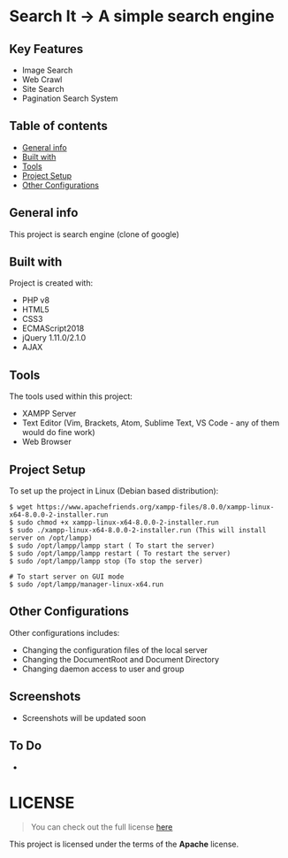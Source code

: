 # Search It -> A simple search engine

## Key Features 
* Image Search
* Web Crawl 
* Site Search 
* Pagination Search System

## Table of contents
* [General info](#general-info)
* [Built with](#built-with)
* [Tools](#tools)
* [Project Setup](#project-setup)
* [Other Configurations](#other-configurations)

## General info
This project is search engine (clone of google) 
	
## Built with
Project is created with:
* PHP v8
* HTML5
* CSS3
* ECMAScript2018 
* jQuery 1.11.0/2.1.0
* AJAX
	
## Tools
The tools used within this project:
* XAMPP Server 
* Text Editor (Vim, Brackets, Atom, Sublime Text, VS Code - any of them would do fine work)
* Web Browser 

## Project Setup
To set up the project in Linux (Debian based distribution):
```
$ wget https://www.apachefriends.org/xampp-files/8.0.0/xampp-linux-x64-8.0.0-2-installer.run
$ sudo chmod +x xampp-linux-x64-8.0.0-2-installer.run
$ sudo ./xampp-linux-x64-8.0.0-2-installer.run (This will install server on /opt/lampp)
$ sudo /opt/lampp/lampp start ( To start the server) 
$ sudo /opt/lampp/lampp restart ( To restart the server) 
$ sudo /opt/lampp/lampp stop (To stop the server) 

# To start server on GUI mode 
$ sudo /opt/lampp/manager-linux-x64.run
```

## Other Configurations
Other configurations includes: 
* Changing the configuration files of the local server 
* Changing the DocumentRoot and Document Directory 
* Changing daemon access to user and group 

## Screenshots
* Screenshots will be updated soon

## To Do 
* 
# LICENSE 
>You can check out the full license [here](https://github.com/pkgnpdeb/Search-It/blob/main/LICENSE)

This project is licensed under the terms of the **Apache** license.  
